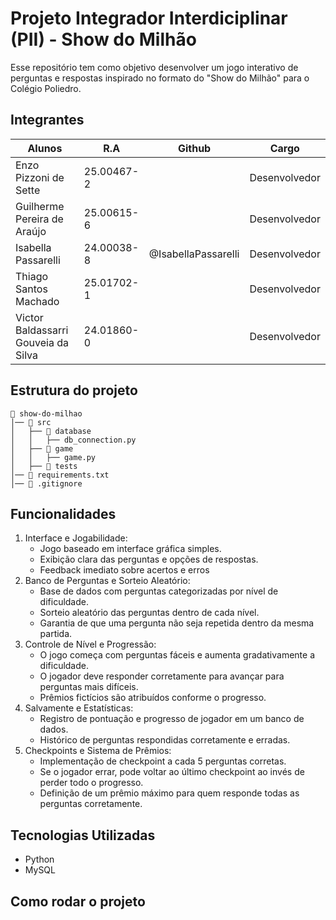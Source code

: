 # Projeto Integrador Interdiciplinar (PII) - Show do Milhão

Esse repositório tem como objetivo desenvolver um jogo interativo de perguntas e 
respostas inspirado no formato do "Show do Milhão" para o Colégio Poliedro.

## Integrantes
|Alunos                               | R.A          | Github              |Cargo          |
|-------------------------------------|--------------|---------------------|---------------|
| Enzo Pizzoni de Sette               | 25.00467-2   |                     | Desenvolvedor |
| Guilherme Pereira de Araújo         | 25.00615-6   |                     | Desenvolvedor |
| Isabella Passarelli                 | 24.00038-8   | @IsabellaPassarelli | Desenvolvedor |
| Thiago Santos Machado               | 25.01702-1   |                     | Desenvolvedor |
| Victor Baldassarri Gouveia da Silva | 24.01860-0   |                     | Desenvolvedor |

## Estrutura do projeto
```
📁 show-do-milhao
│── 📁 src
│   ├── 📁 database
│   │   ├── db_connection.py
│   ├── 📁 game
│   │   ├── game.py 
│   ├── 📁 tests
│── 📄 requirements.txt
│── 📄 .gitignore

```
## Funcionalidades
1. Interface e Jogabilidade:
    - Jogo baseado em interface gráfica simples.
    - Exibição clara das perguntas e opções de respostas.
    - Feedback imediato sobre acertos e erros
2. Banco de Perguntas e Sorteio Aleatório:
    - Base de dados com perguntas categorizadas por nível de dificuldade.
    - Sorteio aleatório das perguntas dentro de cada nível.
    - Garantia de que uma pergunta não seja repetida dentro da mesma partida.
3. Controle de Nível e Progressão:
    - O jogo começa com perguntas fáceis e aumenta gradativamente a dificuldade.
    - O jogador deve responder corretamente para avançar para perguntas mais difíceis.
    - Prêmios fictícios são atribuídos conforme o progresso.
4. Salvamente e Estatísticas:
    - Registro de pontuação e progresso de jogador em um banco de dados.
    - Histórico de perguntas respondidas corretamente e erradas.
5. Checkpoints e Sistema de Prêmios:
    - Implementação de checkpoint a cada 5 perguntas corretas.
    - Se o jogador errar, pode voltar ao último checkpoint ao invés de perder todo o progresso.
    - Definição de um prêmio máximo para quem responde todas as perguntas corretamente.
    
## Tecnologias Utilizadas
- Python
- MySQL

## Como rodar o projeto